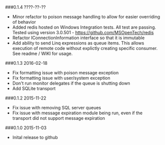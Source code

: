 ###0.1.4 ????-??-??
* Minor refactor to poison message handling to allow for easier overriding of behavior
* Added redis hosted on Windows Integration tests. All test are passing. Tested using version 3.0.501 - https://github.com/MSOpenTech/redis
* Refactor IConnectionInformation interface so that it is immutable
* Add ability to send Linq expressions as queue items. This allows execution of remote code without explictly creating specific consumer. See readme / WIKI for usage.

###0.1.3 2016-02-18
* Fix formatting issue with poison message exception
* Fix formatting issue with user/system exception
* Don't run monitor delegates if the queue is shutting down
* Add SQLite transport

###0.1.2 2015-11-22
* Fix issue with removing SQL server queues
* Fix issue with message expiration module being run, even if the transport did not support message expiration

###0.1.0 2015-11-03
* Inital release to github